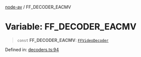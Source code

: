 [node-av](../globals.md) / FF\_DECODER\_EACMV

# Variable: FF\_DECODER\_EACMV

> `const` **FF\_DECODER\_EACMV**: [`FFVideoDecoder`](../type-aliases/FFVideoDecoder.md)

Defined in: [decoders.ts:94](https://github.com/seydx/av/blob/f8631fc881b394300b1479f511d55cf1c370a87f/src/constants/decoders.ts#L94)
